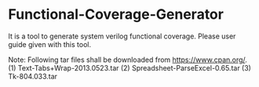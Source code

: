 # Functional-Coverage-Generator

It is a tool to generate system verilog functional coverage.
Please user guide given with this tool.

Note:
Following tar files shall be downloaded from https://www.cpan.org/.
(1) Text-Tabs+Wrap-2013.0523.tar
(2) Spreadsheet-ParseExcel-0.65.tar
(3) Tk-804.033.tar
